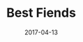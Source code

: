 ---
layout: post
title: Best Fiends
date: 2017-04-13
name: best_fiends
img: best_fiends_tab.png
alt: image-alt
description: "Whiskytree"
image_items: [
    {
        title: best fiends,
        video: Sequence 01_1.mp4,
        description: "Cinematic Proposal"
    },
    {
        img: SLG_0010_process_001.jpg,
        description: ""
    },
    {
        img: SLG_2.jpg,
        description: ""
    },
    {
        img: SLG_3.jpg,
        description: ""
    },
    {
        img: SLG_0020_stills_01.jpg,
        description: ""
    },
    
]
---